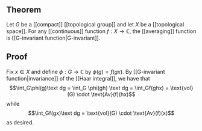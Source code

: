 ## Theorem 
Let $G$ be a [[compact]] [[topological group]] and let $X$ be a [[topological space]]. For any [[continuous]] function $f:X\to \mathbb C$, the [[averaging]] function is [[G-invariant function|G-invariant]].

## Proof
Fix $x\in X$ and define $\phi:G\to \mathbb C$ by $\phi(g) = f(gx)$. By [[G-invariant function|invariance]] of the [[Haar integral]], we have that $$\int_G\phi(g)\text dg = \int_G \phi(gh) \text dg = \int_Gf(ghx) = \text{vol}(G) \cdot \text{Av}(f)(hx)$$ while $$\int_Gf(gx)\text dg = \text{vol}(G) \cdot \text{Av}(f)(x)$$ as desired.